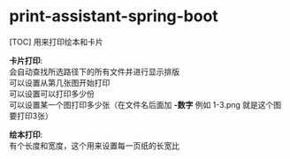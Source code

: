 # print-assistant-spring-boot
[TOC]
用来打印绘本和卡片<br/>

**卡片打印**:<br/>
会自动查找所选路径下的所有文件并进行显示排版<br/>
可以设置从第几张图开始打印<br/>
可以设置可以打印多少份<br/>
可以设置某一个图打印多少张（在文件名后面加 **-数字** 例如 1-3.png 就是这个图要打印3张）<br/>

**绘本打印**:<br/>
有个长度和宽度，这个用来设置每一页纸的长宽比
